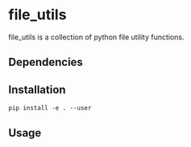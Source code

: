 # file_utils
file_utils is a collection of python file utility functions.

## Dependencies 

## Installation 
```
pip install -e . --user
```

## Usage 

```
```

